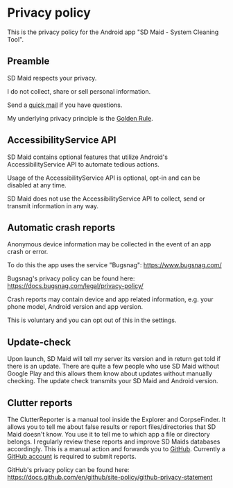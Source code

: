 # Privacy policy

This is the privacy policy for the Android app "SD Maid - System Cleaning Tool".

## Preamble

SD Maid respects your privacy.

I do not collect, share or sell personal information.

Send a [quick mail](mailto:support@darken.eu) if you have questions.

My underlying privacy principle is the [Golden Rule](https://en.wikipedia.org/wiki/Golden_Rule).

## AccessibilityService API

SD Maid contains optional features that utilize Android's AccessibilityService API to automate tedious actions.

Usage of the AccessibilityService API is optional, opt-in and can be disabled at any time.

SD Maid does not use the AccessibilityService API to collect, send or transmit information in any way.

## Automatic crash reports

Anonymous device information may be collected in the event of an app crash or error.

To do this the app uses the service "Bugsnag":
https://www.bugsnag.com/

Bugsnag's privacy policy can be found here:
https://docs.bugsnag.com/legal/privacy-policy/

Crash reports may contain device and app related information, e.g. your phone model, Android version and app version.

This is voluntary and you can opt out of this in the settings.

## Update-check

Upon launch, SD Maid will tell my server its version and in return get told if there is an update.
There are quite a few people who use SD Maid without Google Play and this allows them know about updates without manually checking.
The update check transmits your SD Maid and Android version.

## Clutter reports

The ClutterReporter is a manual tool inside the Explorer and CorpseFinder. It allows you to tell me about false results or report files/directories that SD Maid doesn't know. You use it to tell me to which app a file or directory belongs. I regularly review these reports and improve SD Maids databases accordingly.
This is a manual action and forwards you to [GitHub](https://github.com/d4rken-org/sdmaid/issues). Currently a [GitHub account](https://github.com/signup) is required to submit reports.

GitHub's privacy policy can be found here:
https://docs.github.com/en/github/site-policy/github-privacy-statement
